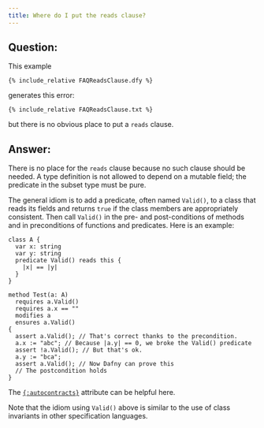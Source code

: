 ```yaml
---
title: Where do I put the reads clause?
---
```


## Question:

This example
```dafny
{% include_relative FAQReadsClause.dfy %}
```
generates this error:
```text
{% include_relative FAQReadsClause.txt %}
```
but there is no obvious place to put a `reads` clause.

## Answer:

There is no place for the `reads` clause because no such clause should be needed.
A type definition is not allowed to depend on a mutable field;
the predicate in the subset type must be pure.

The general idiom is to add a predicate, often named `Valid()`, to a class that
reads its fields and returns `true` if the class members are appropriately consistent. 
Then call `Valid()` in the pre- and post-conditions of methods and in
preconditions of functions and predicates. Here is an example:

```dafny
class A {
  var x: string
  var y: string
  predicate Valid() reads this {
    |x| == |y|
  }
}

method Test(a: A)
  requires a.Valid()
  requires a.x == ""
  modifies a
  ensures a.Valid()
{
  assert a.Valid(); // That's correct thanks to the precondition.
  a.x := "abc"; // Because |a.y| == 0, we broke the Valid() predicate
  assert !a.Valid(); // But that's ok.
  a.y := "bca";
  assert a.Valid(); // Now Dafny can prove this
  // The postcondition holds
}
```

The [`{:autocontracts}`]({../DafnyRef/DafnyRef#sec-attributes-autocontracts}) attribute can be helpful here.

Note that the idiom using `Valid()` above is similar to the use of class invariants in other 
specification languages.

